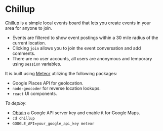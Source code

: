 # Chillup

[Chillup](https://app.chillup.xyz) is a simple local events board that lets you create events in your area for anyone to join. 

 - Events are filtered to show event postings within a 30 mile radius of the current location. 
 - Clicking `join` allows you to join the event conversation and add comments.
 - There are no user accounts, all users are anonymous and temporary using `session` variables.

It is built using [Meteor](http://meteor.com) utilizing the following packages:
 - Google Places API for geolocation.
 - `node-geocoder` for reverse location lookups.
 - `react` UI components.

_To deploy_:
 - [Obtain](https://developers.google.com/maps/documentation/geolocation/get-api-key) a Google API server key and enable it for Google Maps.
 - `cd chillup`
 - `GOOGLE_API=your_google_api_key meteor`
